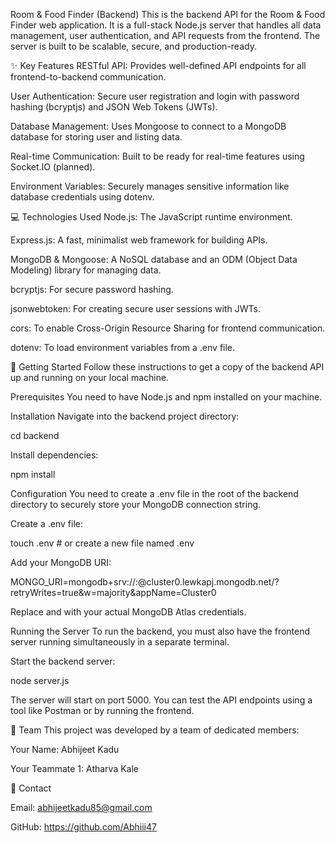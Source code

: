Room & Food Finder (Backend)
This is the backend API for the Room & Food Finder web application. It is a full-stack Node.js server that handles all data management, user authentication, and API requests from the frontend. The server is built to be scalable, secure, and production-ready.

✨ Key Features
RESTful API: Provides well-defined API endpoints for all frontend-to-backend communication.

User Authentication: Secure user registration and login with password hashing (bcryptjs) and JSON Web Tokens (JWTs).

Database Management: Uses Mongoose to connect to a MongoDB database for storing user and listing data.

Real-time Communication: Built to be ready for real-time features using Socket.IO (planned).

Environment Variables: Securely manages sensitive information like database credentials using dotenv.

💻 Technologies Used
Node.js: The JavaScript runtime environment.

Express.js: A fast, minimalist web framework for building APIs.

MongoDB & Mongoose: A NoSQL database and an ODM (Object Data Modeling) library for managing data.

bcryptjs: For secure password hashing.

jsonwebtoken: For creating secure user sessions with JWTs.

cors: To enable Cross-Origin Resource Sharing for frontend communication.

dotenv: To load environment variables from a .env file.

🚀 Getting Started
Follow these instructions to get a copy of the backend API up and running on your local machine.

Prerequisites
You need to have Node.js and npm installed on your machine.

Installation
Navigate into the backend project directory:

cd backend

Install dependencies:

npm install

Configuration
You need to create a .env file in the root of the backend directory to securely store your MongoDB connection string.

Create a .env file:

touch .env  # or create a new file named .env

Add your MongoDB URI:

MONGO_URI=mongodb+srv://<username>:<password>@cluster0.lewkapj.mongodb.net/?retryWrites=true&w=majority&appName=Cluster0

Replace <username> and <password> with your actual MongoDB Atlas credentials.

Running the Server
To run the backend, you must also have the frontend server running simultaneously in a separate terminal.

Start the backend server:

node server.js

The server will start on port 5000. You can test the API endpoints using a tool like Postman or by running the frontend.

👥 Team
This project was developed by a team of dedicated members:

Your Name: Abhijeet Kadu

Your Teammate 1: Atharva Kale


📧 Contact

Email: abhijeetkadu85@gmail.com

GitHub: https://github.com/Abhiii47